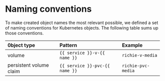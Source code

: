 # Naming conventions

To make created object names the most relevant possible, we defined a set of
naming conventions for Kubernetes objects. The following table sums up those
conventions.

| 0bject type             | Pattern                        | Example            |
| :---------------------- | :----------------------------- | :----------------- |
| volume                  | `{{ service }}-v-{{ name }}`   | `richie-v-media`   |
| persistent volume claim | `{{ service }}-pvc-{{ name }}` | `richie-pvc-media` |
